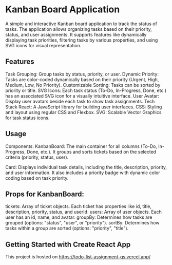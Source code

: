 # Kanban Board Application
A simple and interactive Kanban board application to track the status of tasks. The application allows organizing tasks based on their priority, status, and user assignments. It supports features like dynamically displaying task priorities, filtering tasks by various properties, and using SVG icons for visual representation.

## Features
Task Grouping: Group tasks by status, priority, or user.
Dynamic Priority: Tasks are color-coded dynamically based on their priority (Urgent, High, Medium, Low, No Priority).
Customizable Sorting: Tasks can be sorted by priority or title.
SVG Icons: Each task status (To-Do, In-Progress, Done, etc.) has an associated SVG icon for a visually intuitive interface.
User Avatar: Display user avatars beside each task to show task assignments.
Tech Stack
React: A JavaScript library for building user interfaces.
CSS: Styling and layout using regular CSS and Flexbox.
SVG: Scalable Vector Graphics for task status icons.

## Usage
Components:
KanbanBoard: The main container for all columns (To-Do, In-Progress, Done, etc.). It groups and sorts tickets based on the selected criteria (priority, status, user).

Card: Displays individual task details, including the title, description, priority, and user information. It also includes a priority badge with dynamic color coding based on task priority.

## Props for KanbanBoard:
tickets: Array of ticket objects. Each ticket has properties like id, title, description, priority, status, and userId.
users: Array of user objects. Each user has an id, name, and avatar.
groupBy: Determines how tasks are grouped (options: "status", "user", or "priority").
sortBy: Determines how tasks within a group are sorted (options: "priority", "title").

## Getting Started with Create React App

This project is hosted on https://todo-list-assignment-qs.vercel.app/

